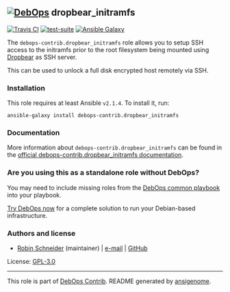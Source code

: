 ## [![DebOps](https://debops.org/images/debops-small.png)](https://debops.org) dropbear_initramfs

<!-- This file was generated by Ansigenome. Do not edit this file directly but
     instead have a look at the files in the ./meta/ directory. -->

[![Travis CI](https://img.shields.io/travis/debops-contrib/ansible-dropbear_initramfs.svg?style=flat)](https://travis-ci.org/debops-contrib/ansible-dropbear_initramfs)
[![test-suite](https://img.shields.io/badge/test--suite-ansible--dropbear__initramfs-blue.svg?style=flat)](https://github.com/debops/test-suite/tree/master/ansible-dropbear_initramfs/)
[![Ansible Galaxy](https://img.shields.io/badge/galaxy-debops--contrib.dropbear_initramfs-660198.svg?style=flat)](https://galaxy.ansible.com/debops-contrib/dropbear_initramfs)


The `debops-contrib.dropbear_initramfs` role allows you to setup SSH access
to the initramfs prior to the root filesystem being mounted using [Dropbear] as
SSH server.

This can be used to unlock a full disk encrypted host remotely via SSH.

[Dropbear]: https://en.wikipedia.org/wiki/Dropbear_%28software%29

### Installation

This role requires at least Ansible `v2.1.4`. To install it, run:

```Shell
ansible-galaxy install debops-contrib.dropbear_initramfs
```

### Documentation

<!-- FIXME: Change to the canonical URL when it has been setup. https://github.com/debops/docs/issues/111 -->
More information about `debops-contrib.dropbear_initramfs` can be found in the
[official debops-contrib.dropbear_initramfs documentation](https://debops-contrib.readthedocs.io/en/latest/ansible/roles/ansible-dropbear_initramfs/docs/).



### Are you using this as a standalone role without DebOps?

You may need to include missing roles from the [DebOps common
playbook](https://github.com/debops/debops-playbooks/blob/master/playbooks/common.yml)
into your playbook.

[Try DebOps now](https://debops.org/) for a complete solution to run your Debian-based infrastructure.





### Authors and license

- [Robin Schneider](https://docs.debops.org/en/latest/debops-keyring/docs/entities.html#debops-keyring-entity-ypid) (maintainer) | [e-mail](mailto:ypid@riseup.net) | [GitHub](https://github.com/ypid)

License: [GPL-3.0](https://tldrlegal.com/license/gnu-general-public-license-v3-%28gpl-3%29)

***

This role is part of [DebOps Contrib](https://github.com/debops-contrib/debops-contrib). README generated by [ansigenome](https://github.com/nickjj/ansigenome/).
<!-- Ansigenome sources: https://github.com/ypid/ypid-ansible-common/tree/master/template_READMEs/debops-contrib -->
